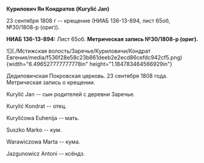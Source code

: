 **Курилович Ян Кондратов (Kurylić Jan)**

23 сентября 1808 г -- крещение (НИАБ 136-13-894, лист 65об, №30/1808-р
(ориг)).

**НИАБ 136-13-894:** Лист 65об. **Метрическая запись №30/1808-р
(ориг).**

![](./Мстижская волость/Заречье/Куриловичи/Кондрат Евгения/media/f536f28e58c23b861deeb2e2ecd86cefdc942cf5.png){width="6.496527777777778in"
height="1.184783464566929in"}

Дедиловичская Покровская церковь. 23 сентября 1808 года. Метрическая
запись о крещении.

Kurylić Jan -- сын родителей с деревни Заречье.

Kurylić Kondrat -- отец.

Kurylićowa Euhenija -- мать.

Suszko Marko -- кум.

Warawiczowa Marta -- кума.

Jazgunowicz Antoni -- ксёндз.
